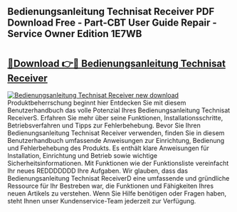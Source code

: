 ## Bedienungsanleitung Technisat Receiver PDF Download Free - Part-CBT User Guide Repair - Service Owner Edition 1E7WB

# <h2><a href="http://df34iyk.blite.top/?on=Bedienungsanleitung+Technisat+Receiver">🔗Download 👉🔴 Bedienungsanleitung Technisat Receiver</a></h2>

[![Bedienungsanleitung Technisat Receiver new download](https://i.imgur.com/lujVjoI.png)](http://df34iyk.blite.top/?on=Bedienungsanleitung+Technisat+Receiver)
Produktbeherrschung beginnt hier Entdecken Sie mit diesem Benutzerhandbuch das volle Potenzial Ihres Bedienungsanleitung Technisat ReceiverS. Erfahren Sie mehr über seine Funktionen, Installationsschritte, Betriebsverfahren und Tipps zur Fehlerbehebung. Bevor Sie Ihren Bedienungsanleitung Technisat Receiver verwenden, finden Sie in diesem Benutzerhandbuch umfassende Anweisungen zur Einrichtung, Bedienung und Fehlerbehebung des Produkts. Es enthält klare Anweisungen für Installation, Einrichtung und Betrieb sowie wichtige Sicherheitsinformationen. Mit Funktionen wie der Funktionsliste vereinfacht Ihr neues REDDDDDDD Ihre Aufgaben. Wir glauben, dass das Bedienungsanleitung Technisat ReceiverD eine umfassende und gründliche Ressource für Ihr Bestreben war, die Funktionen und Fähigkeiten Ihres neuen Artikels zu verstehen. Wenn Sie Hilfe benötigen oder Fragen haben, steht Ihnen unser Kundenservice-Team jederzeit zur Verfügung.
